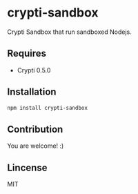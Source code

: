 # crypti-sandbox

Crypti Sandbox that run sandboxed Nodejs.

## Requires

  * Crypti 0.5.0

## Installation

```sh
npm install crypti-sandbox
```

## Contribution

You are welcome! :)

## Lincense 

MIT
